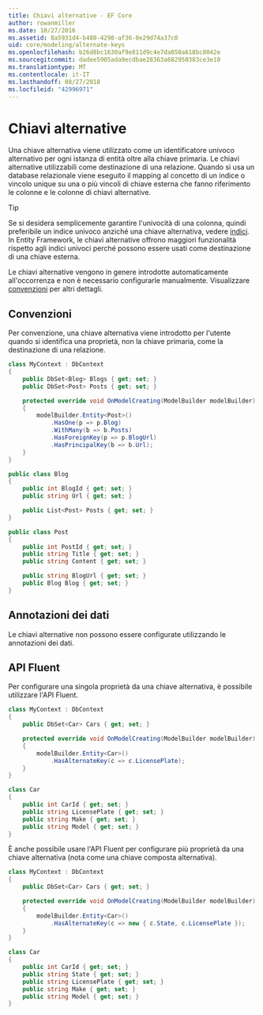 ```yaml
---
title: Chiavi alternative - EF Core
author: rowanmiller
ms.date: 10/27/2016
ms.assetid: 8a5931d4-b480-4298-af36-0e29d74a37c0
uid: core/modeling/alternate-keys
ms.openlocfilehash: b26d8bc1630af9e811d9c4e7da850a618bc8042e
ms.sourcegitcommit: dadee5905ada9ecdbae28363a682950383ce3e10
ms.translationtype: MT
ms.contentlocale: it-IT
ms.lasthandoff: 08/27/2018
ms.locfileid: "42996971"
---
```

# <a name="alternate-keys"></a>Chiavi alternative

Una chiave alternativa viene utilizzato come un identificatore univoco alternativo per ogni istanza di entità oltre alla chiave primaria. Le chiavi alternative utilizzabili come destinazione di una relazione. Quando si usa un database relazionale viene eseguito il mapping al concetto di un indice o vincolo unique su una o più vincoli di chiave esterna che fanno riferimento le colonne e le colonne di chiavi alternative.

> [!TIP]  
> Se si desidera semplicemente garantire l'univocità di una colonna, quindi preferibile un indice univoco anziché una chiave alternativa, vedere [indici](indexes.md). In Entity Framework, le chiavi alternative offrono maggiori funzionalità rispetto agli indici univoci perché possono essere usati come destinazione di una chiave esterna.

Le chiavi alternative vengono in genere introdotte automaticamente all'occorrenza e non è necessario configurarle manualmente. Visualizzare [convenzioni](#conventions) per altri dettagli.

## <a name="conventions"></a>Convenzioni

Per convenzione, una chiave alternativa viene introdotto per l'utente quando si identifica una proprietà, non la chiave primaria, come la destinazione di una relazione.

<!-- [!code-csharp[Main](samples/core/Modeling/Conventions/Samples/AlternateKey.cs?highlight=12)] -->
``` csharp
class MyContext : DbContext
{
    public DbSet<Blog> Blogs { get; set; }
    public DbSet<Post> Posts { get; set; }

    protected override void OnModelCreating(ModelBuilder modelBuilder)
    {
        modelBuilder.Entity<Post>()
            .HasOne(p => p.Blog)
            .WithMany(b => b.Posts)
            .HasForeignKey(p => p.BlogUrl)
            .HasPrincipalKey(b => b.Url);
    }
}

public class Blog
{
    public int BlogId { get; set; }
    public string Url { get; set; }

    public List<Post> Posts { get; set; }
}

public class Post
{
    public int PostId { get; set; }
    public string Title { get; set; }
    public string Content { get; set; }

    public string BlogUrl { get; set; }
    public Blog Blog { get; set; }
}
```

## <a name="data-annotations"></a>Annotazioni dei dati

Le chiavi alternative non possono essere configurate utilizzando le annotazioni dei dati.

## <a name="fluent-api"></a>API Fluent

Per configurare una singola proprietà da una chiave alternativa, è possibile utilizzare l'API Fluent.

<!-- [!code-csharp[Main](samples/core/Modeling/FluentAPI/Samples/AlternateKeySingle.cs?highlight=7,8)] -->
``` csharp
class MyContext : DbContext
{
    public DbSet<Car> Cars { get; set; }

    protected override void OnModelCreating(ModelBuilder modelBuilder)
    {
        modelBuilder.Entity<Car>()
            .HasAlternateKey(c => c.LicensePlate);
    }
}

class Car
{
    public int CarId { get; set; }
    public string LicensePlate { get; set; }
    public string Make { get; set; }
    public string Model { get; set; }
}
```

È anche possibile usare l'API Fluent per configurare più proprietà da una chiave alternativa (nota come una chiave composta alternativa).

<!-- [!code-csharp[Main](samples/core/Modeling/FluentAPI/Samples/AlternateKeyComposite.cs?highlight=7,8)] -->
``` csharp
class MyContext : DbContext
{
    public DbSet<Car> Cars { get; set; }

    protected override void OnModelCreating(ModelBuilder modelBuilder)
    {
        modelBuilder.Entity<Car>()
            .HasAlternateKey(c => new { c.State, c.LicensePlate });
    }
}

class Car
{
    public int CarId { get; set; }
    public string State { get; set; }
    public string LicensePlate { get; set; }
    public string Make { get; set; }
    public string Model { get; set; }
}
```
